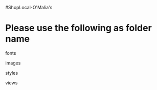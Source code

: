 #ShopLocal-O'Malia's

Please use the following as folder name
========================================

fonts

images

styles

views
